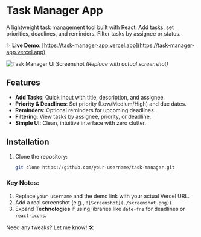 # Task Manager App  

A lightweight task management tool built with React. Add tasks, set priorities, deadlines, and reminders. Filter tasks by assignee or status.  

✨ **Live Demo**: [https://task-manager-app.vercel.app](https://task-manager-app.vercel.app)  

![Task Manager UI Screenshot](https://via.placeholder.com/800x400?text=Task+Manager+UI+Preview) *(Replace with actual screenshot)*  

## Features  
- **Add Tasks**: Quick input with title, description, and assignee.  
- **Priority & Deadlines**: Set priority (Low/Medium/High) and due dates.  
- **Reminders**: Optional reminders for upcoming deadlines.  
- **Filtering**: View tasks by assignee, priority, or deadline.  
- **Simple UI**: Clean, intuitive interface with zero clutter.  

## Installation  
1. Clone the repository:  
   ```bash  
   git clone https://github.com/your-username/task-manager.git  


### Key Notes:  
1. Replace `your-username` and the demo link with your actual Vercel URL.  
2. Add a real screenshot (e.g., `![Screenshot](./screenshot.png)`).  
3. Expand **Technologies** if using libraries like `date-fns` for deadlines or `react-icons`.  

Need any tweaks? Let me know! 🛠️
